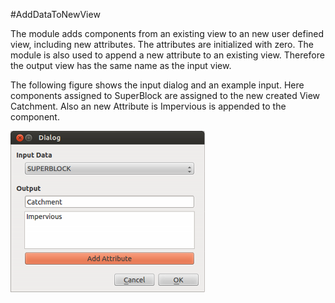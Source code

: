 #AddDataToNewView

The module adds components from an existing view to an new user defined view, including new attributes. The attributes are initialized with zero. The module is also used to append a new attribute to an existing view. Therefore the output view has the same name as the input view.

The following figure shows the input dialog and an example input. Here components assigned to SuperBlock are assigned to the new created View Catchment. Also an new Attribute is Impervious is appended to the component.

![DialogBox][]

[DialogBox]:images/AddDataToNewView.png